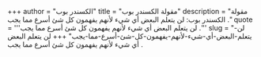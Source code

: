 +++
author = "الكسندر بوب"
title = "مقولة الكسندر بوب"
description = "مقولة الكسندر بوب: لن يتعلم البعض أي شيء لأنهم يفهمون كل شئ أسرع مما يجب ."
quote = '''لن يتعلم البعض أي شيء لأنهم يفهمون كل شئ أسرع مما يجب .'''
slug = "لن-يتعلم-البعض-أي-شيء-لأنهم-يفهمون-كل-شئ-أسرع-مما-يجب"
+++
لن يتعلم البعض أي شيء لأنهم يفهمون كل شئ أسرع مما يجب .
